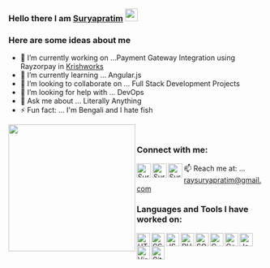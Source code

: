 ### Hello there I am [Suryapratim][linkedin] <img src="https://media.giphy.com/media/hvRJCLFzcasrR4ia7z/giphy.gif" width="25px"><br/>

### Here are some ideas about me

- 🔭 I’m currently working on ...Payment Gateway Integration using Rayzorpay in [Krishworks][comp_website]
- 🌱 I’m currently learning ... Angular.js
- 👯 I’m looking to collaborate on ... Full Stack Development Projects
- 🤔 I’m looking for help with ... DevOps
- 💬 Ask me about ... Literally Anything
- ⚡ Fun fact: ... I'm Bengali and I hate fish<br/>
<img align="left" height="250px" src="https://netbramha.com/wp-content/uploads/2016/12/front-end-developers-openings-1.gif" width="250px">
<br/>

### Connect with me:

[<img align="left" alt="Suryapratim | LinkedIn" width="28px" src="https://img.icons8.com/nolan/2x/linkedin.png" />][linkedin]
[<img align="left" alt="Suryapratim | Facebook" width="28px" src="https://img.icons8.com/nolan/2x/facebook-f.png" />][facebook]
[<img align="left" alt="Suryapratim | Quora" width="28px" src="https://img.icons8.com/doodle/2x/quora.png" />][quora]
📫 Reach me at: ... raysuryapratim@gmail.com
<br/>

### Languages and Tools I have worked on:

<img align="left" alt="HTML" height="26px" src="https://img.icons8.com/color/48/000000/html-5.png" />
<img align="left" alt="CSS" height="26px" src="https://img.icons8.com/color/48/000000/css3.png" />
<img align="left" alt="JS" height="26px" src="https://img.icons8.com/color/48/000000/javascript.png" />
<img align="left" alt="PHP" height="26px" src="https://img.icons8.com/color/48/000000/php.png" />
<img align="left" alt="SQL" height="26px" src="https://img.icons8.com/color/48/000000/sql.png" />
<img align="left" alt="C" height="26px" src="https://img.icons8.com/color/48/000000/c-programming.png" />
<img align="left" alt="C++" height="26px" src="https://img.icons8.com/color/48/000000/c-plus-plus-logo.png" />
<img align="left" alt="Java" height="26px" src="https://img.icons8.com/color/48/000000/java-coffee-cup-logo.png" />
<img align="left" alt="Visual Studio Code" height="26px" src="https://img.icons8.com/color/48/000000/visual-studio-code-2019.png" />
<img align="left" alt="Github" height="26px" src="https://img.icons8.com/color/48/000000/github.png" />



[comp_website]: https://krishworks.com
[linkedin]: https://www.linkedin.com/in/suryapratimray
[facebook]: https://www.facebook.com/suryapratim.ray.5
[quora]: https://www.quora.com/profile/Suryapratim-Ray
